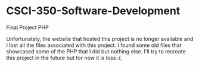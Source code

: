 # CSCI-350-Software-Development
Final Project PHP


Unfortunately, the website that hosted this project is no longer available and I lost all the files associated with this project. I found some old files that showcased some of the PHP that I did but nothing else. I'll try to recreate this project in the future but for now it is loss :(.
